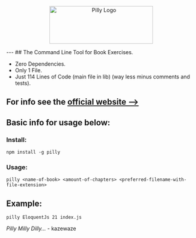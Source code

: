 <p align="center">
  <img width="275px" height="100px" src="https://raw.githubusercontent.com/kazewaze/assets-holder/main/pilly.png" alt="Pilly Logo"/>
</p>
---
## The Command Line Tool for Book Exercises.

- Zero Dependencies.
- Only 1 File.
- Just 114 Lines of Code (main file in lib) (way less minus comments and tests).

## For info see the [official website -->](https://pilly.netlify.app)

## Basic info for usage below:

### Install:
```
npm install -g pilly
```

### Usage:
```
pilly <name-of-book> <amount-of-chapters> <preferred-filename-with-file-extension>
```

## Example:
```
pilly EloquentJs 21 index.js
```

*Pilly Milly Dilly...* - kazewaze